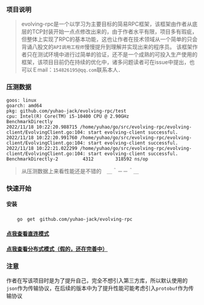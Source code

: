 ### 项目说明
> evolving-rpc是一个以学习为主要目标的简易RPC框架，该框架由作者从底层的TCP封装开始一点点修改出来的，由于作者水平有限，项目多有瑕疵，但整体上实现了RPC的基本功能，这也让作者在技术领域从一个简单的只会背诵八股文的`API调用工程师`慢慢提升到理解并实现出来的程序员。
> 该框架作者只在测试环境中进行过简单的验证，还不是一个成熟的可投入生产使用的框架，该项目目前仍在持续的优化中，诸多问题读者可在issue中提出，也可以Ｅmail：`154826195@qq.com`联系本人．

### 压测数据
```
goos: linux
goarch: amd64
pkg: github.com/yuhao-jack/evolving-rpc/test
cpu: Intel(R) Core(TM) i5-10400 CPU @ 2.90GHz
BenchmarkDirectly
2022/11/18 10:22:20.988715 /home/yuhao/go/src/evolving-rpc/evolving-client/EvolvingClient.go:104: start evolving-client successful.
2022/11/18 10:22:20.991760 /home/yuhao/go/src/evolving-rpc/evolving-client/EvolvingClient.go:104: start evolving-client successful.
2022/11/18 10:22:21.022299 /home/yuhao/go/src/evolving-rpc/evolving-client/EvolvingClient.go:104: start evolving-client successful.
BenchmarkDirectly-2   	    4312	    318592 ns/op
```
> 从压测数据上来看性能还是不错的　＿＾－－＾＿
### 快速开始　
####    安装
　　```go　get　github.com/yuhao-jack/evolving-rpc```

####    [点我查看直连模式](./test/directly_rpc_test.go)

####    [点我查看分布式模式（假的，还在完善中）]() 

### 注意
作者在写该项目时是为了提升自己，完全不想引入第三方库，所以默认使用的`json`作为传输协议，在后续的版本中为了提升性能可能考虑引入`protobuf`作为传输协议
